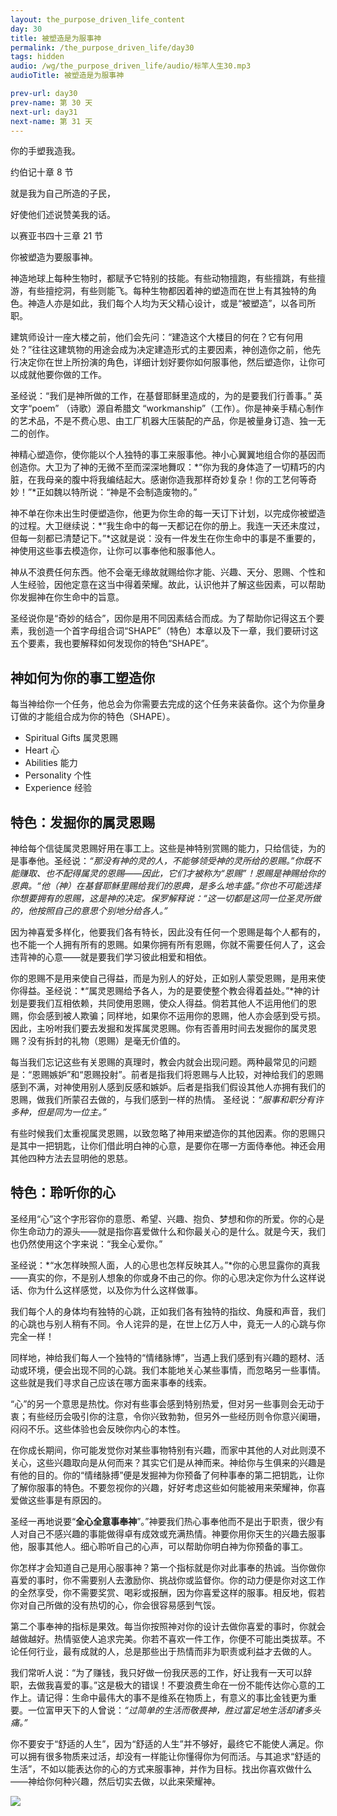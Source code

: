 ```yaml
---
layout: the_purpose_driven_life_content
day: 30
title: 被塑造是为服事神
permalink: /the_purpose_driven_life/day30
tags: hidden
audio: /wg/the_purpose_driven_life/audio/标竿人生30.mp3
audioTitle: 被塑造是为服事神

prev-url: day30
prev-name: 第 30 天
next-url: day31
next-name: 第 31 天
---
```


<div class="center script poem">
<p>你的手塑我造我。</p>
<p class="sp-verse">约伯记十章 8 节</p>
</div>
<div class="center script poem">
<p>就是我为自己所造的子民，</p>
<p>好使他们述说赞美我的话。</p>
<p class="sp-verse">以赛亚书四十三章 21 节</p>
</div>
<p class="first">你被塑造为要服事神。</p>

神造地球上每种生物时，都赋予它特别的技能。有些动物擅跑，有些擅跳，有些擅游，有些擅挖洞，有些则能飞。每种生物都因着神的塑造而在世上有其独特的角色。神造人亦是如此，我们每个人均为天父精心设计，或是“被塑造”，以各司所职。

建筑师设计一座大楼之前，他们会先问：“建造这个大楼目的何在？它有何用处？”往往这建筑物的用途会成为决定建造形式的主要因素，神创造你之前，他先行决定你在世上所扮演的角色，详细计划好要你如何服事他，然后塑造你，让你可以成就他要你做的工作。

圣经说：“我们是神所做的工作，在基督耶稣里造成的，为的是要我们行善事。” 英文字“poem” （诗歌）源自希腊文 “workmanship”（工作）。你是神亲手精心制作的艺术品，不是不费心思、由工厂机器大压裝配的产品，你是被量身订造、独一无二的创作。

神精心塑造你，使你能以个人独特的事工来服事他。神小心翼翼地组合你的基因而创造你。大卫为了神的无微不至而深深地舞叹：*“你为我的身体造了一切精巧的内脏，在我母亲的腹中将我编结起大。感谢你造我那样奇妙复杂！你的工艺何等奇妙！”*正如魏以特所说：“神是不会制造废物的。”

神不单在你未出生时便塑造你，他更为你生命的每一天订下计划，以完成你被塑造的过程。大卫继续说：*“我生命中的每一天都记在你的册上。我连一天还未度过，但每一刻都已清楚记下。”*这就是说：没有一件发生在你生命中的事是不重要的，神使用这些事去模造你，让你可以事奉他和服事他人。

神从不浪费任何东西。他不会毫无缘故就赐给你才能、兴趣、天分、恩赐、个性和人生经验，因他定意在这当中得着荣耀。故此，认识他并了解这些因素，可以帮助你发掘神在你生命中的旨意。

圣经说你是“奇妙的结合”，因你是用不同因素结合而成。为了帮助你记得这五个要素，我创造一个首字母组合词“SHAPE”（特色）本章以及下一章，我们要研讨这五个要素，我也要解释如何发现你的特色“SHAPE”。

## 神如何为你的事工塑造你

每当神给你一个任务，他总会为你需要去完成的这个任务来装备你。这个为你量身订做的才能组合成为你的特色（SHAPE）。

- Spiritual Gifts 属灵恩赐
- Heart 心
- Abilities 能力
- Personality 个性
- Experience 经验

## 特色：发掘你的属灵恩赐

神给每个信徒属灵恩赐好用在事工上。这些是神特别赏赐的能力，只给信徒，为的是事奉他。圣经说：*“那没有神的灵的人，不能够领受神的灵所给的恩赐。”*你既不能赚取、也不配得属灵的恩赐——因此，它们才被称为“恩赐”！恩赐是神赐给你的恩典。*“他（神）在基督耶稣里赐给我们的恩典，是多么地丰盛。”*你也不可能选择你想要拥有的恩赐，这是神的决定。保罗解释说：*“这一切都是这同一位圣灵所做的，他按照自己的意思个别地分给各人。”*

因为神喜爱多样化，他要我们各有特长，因此没有任何一个恩赐是每个人都有的， 也不能一个人拥有所有的恩赐。如果你拥有所有恩赐，你就不需要任何人了，这会违背神的心意——就是要我们学习彼此相爱和相依。

你的恩赐不是用来使自己得益，而是为别人的好处，正如别人蒙受恩赐，是用来使你得益。圣经说：*“属灵恩赐给予各人，为的是要使整个教会得着益处。”*神的计划是要我们互相依赖，共同使用恩赐，使众人得益。倘若其他人不运用他们的恩赐，你会感到被人欺骗；同样地，如果你不运用你的恩赐，他人亦会感到受亏损。因此，主吩咐我们要去发掘和发挥属灵恩赐。你有否善用时间去发掘你的属灵恩赐？没有拆封的礼物（恩赐）是毫无价值的。

每当我们忘记这些有关恩赐的真理时，教会内就会出现问题。两种最常见的问题是：“恩赐嫉妒”和“恩赐投射”。前者是指我们将恩赐与人比较，对神给我们的恩赐感到不满，对神使用别人感到反感和嫉妒。后者是指我们假设其他人亦拥有我们的恩赐，做我们所蒙召去做的，与我们感到一样的热情。 圣经说：*“服事和职分有许多种，但是同为一位主。”*

有些时候我们太重视属灵恩赐，以致忽略了神用来塑造你的其他因素。你的恩赐只是其中一把钥匙，让你们借此明白神的心意，是要你在哪一方面侍奉他。神还会用其他四种方法去显明他的恩慈。

## 特色：聆听你的心

圣经用“心”这个字形容你的意愿、希望、兴趣、抱负、梦想和你的所爱。你的心是你生命动力的源头——就是指你喜爱做什么和你最关心的是什么。就是今天，我们也仍然使用这个字来说：“我全心爱你。”

圣经说：*“水怎样映照人面，人的心思也怎样反映其人。”*你的心思显露你的真我——真实的你，不是别人想象的你或身不由己的你。你的心思决定你为什么这样说话、你为什么这样感觉，以及你为什么这样做事。

我们每个人的身体均有独特的心跳，正如我们各有独特的指纹、角膜和声音，我们的心跳也与别人稍有不同。令人诧异的是，在世上亿万人中，竟无一人的心跳与你完全一样！

同样地，神给我们每人一个独特的“情绪脉博”，当遇上我们感到有兴趣的题材、活动或环境，便会出现不同的心跳。我们本能地关心某些事情，而忽略另一些事情。这些就是我们寻求自己应该在哪方面来事奉的线索。

“心”的另一个意思是热忱。你对有些事会感到特别热爱，但对另一些事则会无动于衷；有些经历会吸引你的注意，令你兴致勃勃，但另外一些经历则令你意兴阑珊，闷闷不乐。这些体验也会反映你内心的本性。

在你成长期间，你可能发觉你对某些事物特别有兴趣，而家中其他的人对此则漠不关心，这些兴趣取向是从何而来？其实它们是从神而来。神给你与生俱来的兴趣是有他的目的。你的“情绪脉搏”便是发掘神为你预备了何种事奉的第二把钥匙，让你了解你服事的特色。不要忽视你的兴趣，好好考虑这些如何能被用来荣耀神，你喜爱做这些事是有原因的。

圣经一再地说要“**全心全意事奉神**”。”神要我们热心事奉他而不是出于职责，很少有人对自己不感兴趣的事能做得卓有成效或充满热情。神要你用你天生的兴趣去服事他，服事其他人。细心聆听自己的心声，可以帮助你明白神为你预备的事工。

你怎样才会知道自己是用心服事神？第一个指标就是你对此事奉的热诚。当你做你喜爱的事时，你不需要别人去激励你、挑战你或监督你。你的动力便是你对这工作的全然享受，你不需要奖赏、喝彩或报酬，因为你喜爱这样的服事。相反地，假若你对自己所做的没有热切的心，你会很容易感到气馁。

第二个事奉神的指标是果效。每当你按照神对你的设计去做你喜爱的事时，你就会越做越好。热情驱使人追求完美。你若不喜欢一件工作，你便不可能出类拔萃。不论任何行业，最有成就的人，总是那些出于热情而非为职责或利益才去做的人。

我们常听人说：“为了赚钱，我只好做一份我厌恶的工作，好让我有一天可以辞职，去做我喜爱的事。”这是极大的错误！不要浪费生命在一份不能传达你心意的工作上。请记得：生命中最伟大的事不是维系在物质上，有意义的事比金钱更为重要。一位富甲天下的人曾说：*“过简单的生活而敬畏神，胜过富足地生活却诸多头痛。”*

你不要安于“舒适的人生”，因为“舒适的人生”并不够好，最终它不能使人满足。你可以拥有很多物质来过活，却没有一样能让你懂得你为何而活。与其追求“舒适的生活”，不如以能表达你的心的方式来服事神，并作为目标。找出你喜欢做什么——神给你何种兴趣，然后切实去做，以此来荣耀神。

<div class="article-img-wrapper">
  <img src="https://typora-1259024198.cos.ap-beijing.myqcloud.com/wg/the_purpose_driven_life/image/day30_card.jpg">
</div>
